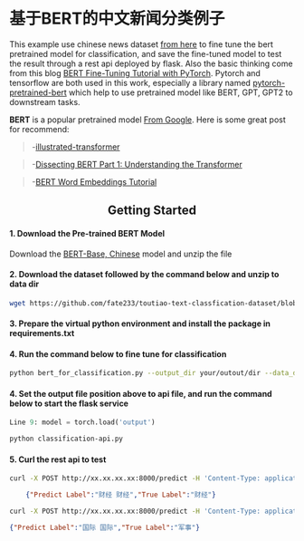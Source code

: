 <h1 align="left">基于BERT的中文新闻分类例子</h1>

This example use chinese news dataset [from here](https://github.com/fate233/toutiao-text-classfication-dataset) to fine tune the bert pretrained model for classification, and save the fine-tuned model to test the result through a rest api deployed by flask. Also the basic thinking come from this blog [BERT Fine-Tuning Tutorial with PyTorch](https://mccormickml.com/2019/07/22/BERT-fine-tuning/). Pytorch and tensorflow are both used in this work, especially a library named [pytorch-pretrained-bert](https://pypi.org/project/pytorch-pretrained-bert/) which help to use pretrained model like BERT, GPT, GPT2 to downstream tasks.

**BERT** is a popular pretrained model [From Google](https://github.com/google-research/bert). Here is some great post for recommend:
>-[illustrated-transformer](http://jalammar.github.io/illustrated-transformer/)

>-[Dissecting BERT Part 1: Understanding the Transformer](https://medium.com/@mromerocalvo/dissecting-bert-part1-6dcf5360b07f)

>-[BERT Word Embeddings Tutorial](https://mccormickml.com/2019/05/14/BERT-word-embeddings-tutorial/)

<h2 align="center">Getting Started</h2>

#### 1. Download the Pre-trained BERT Model
Download the [BERT-Base, Chinese](https://storage.googleapis.com/bert_models/2018_11_03/chinese_L-12_H-768_A-12.zip) model and unzip the file

#### 2. Download the dataset followed by the command below and unzip to data dir
```bash
wget https://github.com/fate233/toutiao-text-classfication-dataset/blob/master/toutiao_cat_data.txt.zip
```
#### 3. Prepare the virtual python environment and install the package in requirements.txt

#### 4. Run the command below to fine tune for classification

```bash
python bert_for_classification.py --output_dir your/outout/dir --data_dir toutiao/dataset/dir --data_name toutiao_cat_data.txt --is_add_key_words True
```
#### 4. Set the output file position above to api file, and run the command below to start the flask service

```python
Line 9: model = torch.load('output')
```

```bash
python classification-api.py
```
#### 5. Curl the rest api to test

```bash
curl -X POST http://xx.xx.xx.xx:8000/predict -H 'Content-Type: application/json' -d '{ "text":"珍惜当下 局部新一轮升浪悄然开启" ,"label":"财经"}' |jq
```
```json
    {"Predict Label":"财经 财经","True Label":"财经"}
```

```bash
curl -X POST http://xx.xx.xx.xx:8000/predict -H 'Content-Type: application/json' -d '{ "text":"美国要在亚太建导弹基地？普京：给你脸了是不是！" ,"label":"军事"}' |jq
```
```json
{"Predict Label":"国际 国际","True Label":"军事"}
```



